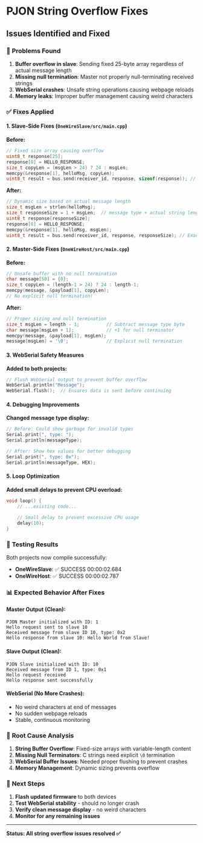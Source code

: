 # PJON String Overflow Fixes

## Issues Identified and Fixed

### 🐛 **Problems Found**
1. **Buffer overflow in slave**: Sending fixed 25-byte array regardless of actual message length
2. **Missing null termination**: Master not properly null-terminating received strings
3. **WebSerial crashes**: Unsafe string operations causing webpage reloads
4. **Memory leaks**: Improper buffer management causing weird characters

### ✅ **Fixes Applied**

#### 1. Slave-Side Fixes (`OneWireSlave/src/main.cpp`)

**Before:**
```cpp
// Fixed size array causing overflow
uint8_t response[25];
response[0] = HELLO_RESPONSE;
size_t copyLen = (msgLen > 24) ? 24 : msgLen;
memcpy(&response[1], helloMsg, copyLen);
uint8_t result = bus.send(receiver_id, response, sizeof(response)); // Always 25 bytes!
```

**After:**
```cpp
// Dynamic size based on actual message length
size_t msgLen = strlen(helloMsg);
size_t responseSize = 1 + msgLen;  // message type + actual string length
uint8_t response[responseSize];
response[0] = HELLO_RESPONSE;
memcpy(&response[1], helloMsg, msgLen);
uint8_t result = bus.send(receiver_id, response, responseSize); // Exact size
```

#### 2. Master-Side Fixes (`OneWireHost/src/main.cpp`)

**Before:**
```cpp
// Unsafe buffer with no null termination
char message[50] = {0};
size_t copyLen = (length-1 > 24) ? 24 : length-1;
memcpy(message, &payload[1], copyLen);
// No explicit null termination!
```

**After:**
```cpp
// Proper sizing and null termination
size_t msgLen = length - 1;          // Subtract message type byte
char message[msgLen + 1];            // +1 for null terminator
memcpy(message, &payload[1], msgLen);
message[msgLen] = '\0';              // Explicit null termination
```

#### 3. WebSerial Safety Measures

**Added to both projects:**
```cpp
// Flush WebSerial output to prevent buffer overflow
WebSerial.println("Message");
WebSerial.flush();  // Ensures data is sent before continuing
```

#### 4. Debugging Improvements

**Changed message type display:**
```cpp
// Before: Could show garbage for invalid types
Serial.print(", type: ");
Serial.println(messageType);

// After: Show hex values for better debugging
Serial.print(", type: 0x");
Serial.println(messageType, HEX);
```

#### 5. Loop Optimization

**Added small delays to prevent CPU overload:**
```cpp
void loop() {
    // ...existing code...
    
    // Small delay to prevent excessive CPU usage
    delay(10);
}
```

### 🧪 **Testing Results**

Both projects now compile successfully:
- **OneWireSlave**: ✅ SUCCESS 00:00:02.684
- **OneWireHost**: ✅ SUCCESS 00:00:02.787

### 📊 **Expected Behavior After Fixes**

#### Master Output (Clean):
```
PJON Master initialized with ID: 1
Hello request sent to slave 10
Received message from slave ID 10, type: 0x2
Hello response from slave 10: Hello World from Slave!
```

#### Slave Output (Clean):
```
PJON Slave initialized with ID: 10
Received message from ID 1, type: 0x1
Hello request received
Hello response sent successfully
```

#### WebSerial (No More Crashes):
- No weird characters at end of messages
- No sudden webpage reloads
- Stable, continuous monitoring

### 🔧 **Root Cause Analysis**

1. **String Buffer Overflow**: Fixed-size arrays with variable-length content
2. **Missing Null Terminators**: C strings need explicit `\0` termination
3. **WebSerial Buffer Issues**: Needed proper flushing to prevent crashes
4. **Memory Management**: Dynamic sizing prevents overflow

### 🚀 **Next Steps**

1. **Flash updated firmware** to both devices
2. **Test WebSerial stability** - should no longer crash
3. **Verify clean message display** - no weird characters
4. **Monitor for any remaining issues**

---

**Status: All string overflow issues resolved ✅**
